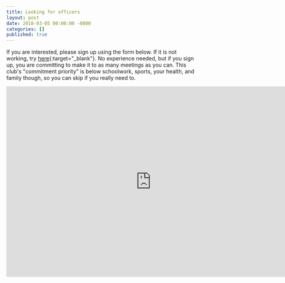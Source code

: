 ```yaml
---
title: Looking for officers
layout: post
date: 2018-03-05 00:00:00 -0800
categories: []
published: true
---
```

If you are interested, please sign up using the form below. If it is not working, try [here](https://docs.google.com/forms/d/e/1FAIpQLScwItmXhP0cmdsRQM-tDXlV_INJPKvudn84YRP2EUHY43VB-w/viewform?usp=sf_link "form"){:target="_blank"}. No experience needed, but if you sign up, you are committing to make it to as many meetings as you can. This club's "commitment priority" is below schoolwork, sports, your health, and family though, so you can skip if you really need to.

<div markdown = "0">

<div id="hypercomments_widget"></div>

<script type="text/javascript">

_hcwp = window._hcwp || \[\];

_hcwp.push({widget:"Stream", widget_id: 102209});

\(function() {

if("HC_LOAD_INIT" in window)return;

HC_LOAD_INIT = true;

var lang = (navigator.language || navigator.systemLanguage || navigator.userLanguage || "en").substr(0, 2).toLowerCase();

var hcc = document.createElement("script"); hcc.type = "text/javascript"; hcc.async = true;

hcc.src = ("https:" == document.location.protocol ? "https" : "http")+"://w.hypercomments.com/widget/hc/102209/"+lang+"/widget.js";

var s = document.getElementsByTagName("script")\[0\];

s.parentNode.insertBefore(hcc, s.nextSibling);

})();

</script>

<iframe src="https://docs.google.com/forms/d/e/1FAIpQLScwItmXhP0cmdsRQM-tDXlV_INJPKvudn84YRP2EUHY43VB-w/viewform?embedded=true" width="760" height="500" frameborder="0" marginheight="0" marginwidth="0">Loading...</iframe>

</div>